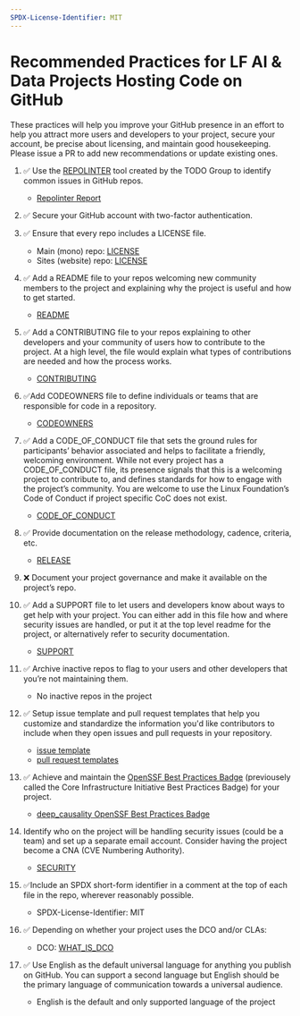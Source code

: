 ```yaml
---
SPDX-License-Identifier: MIT
---
```


# Recommended Practices for LF AI & Data Projects Hosting Code on GitHub

These practices will help you improve your GitHub presence in an effort to help you attract more users and developers to your project, secure your account, be precise about licensing, and maintain good housekeeping. Please issue a PR to add new recommendations or update existing ones.

1. ✅ Use the [REPOLINTER](https://github.com/todogroup/repolinter) tool created by the TODO Group to identify common issues in GitHub repos.
   * [Repolinter Report](LF_Repo_Lint.md)
   
2. ✅ Secure your GitHub account with two-factor authentication.

3. ✅ Ensure that every repo includes a LICENSE file.
   * Main (mono) repo: [LICENSE](https://github.com/deepcausality-rs/deep_causality/blob/main/LICENSE)
   * Sites (website) repo: [LICENSE](https://github.com/deepcausality-rs/sites/blob/main/LICENSE)
   
4. ✅ Add a README file to your repos welcoming new community members to the project and explaining why the project is useful and how to get started.
   * [README](https://github.com/deepcausality-rs/deep_causality/blob/main/README.md)

5. ✅ Add a CONTRIBUTING file to your repos explaining to other developers and your community of users how to contribute to the project. At a high level, the file would explain what types of contributions are needed and how the process works.
   * [CONTRIBUTING](https://github.com/deepcausality-rs/deep_causality/blob/main/CONTRIBUTING.md)

6. ✅Add CODEOWNERS file to define individuals or teams that are responsible for code in a repository.
   * [CODEOWNERS](https://github.com/deepcausality-rs/deep_causality/blob/main/CODEOWNERS)

7. ✅ Add a CODE_OF_CONDUCT file that sets the ground rules for participants’ behavior associated and helps to facilitate a friendly, welcoming environment. While not every project has a CODE_OF_CONDUCT file, its presence signals that this is a welcoming project to contribute to, and defines standards for how to engage with the project’s community. You are welcome to use the Linux Foundation’s Code of Conduct if project specific CoC does not exist.
   * [CODE_OF_CONDUCT](https://github.com/deepcausality-rs/deep_causality/blob/main/CODE_OF_CONDUCT.md)
   
8. ✅ Provide documentation on the release methodology, cadence, criteria, etc.
   * [RELEASE](https://github.com/deepcausality-rs/deep_causality/blob/main/RELEASE.md)
   
9. ❌️ Document your project governance and make it available on the project’s repo.

10. ✅ Add a SUPPORT file to let users and developers know about ways to get help with your project. You can either add in this file how and where security issues are handled, or put it at the top level readme for the project, or alternatively refer to security documentation.
    * [SUPPORT](https://github.com/deepcausality-rs/deep_causality/blob/main/SUPPORT.md)
    
11. ✅ Archive inactive repos to flag to your users and other developers that you’re not maintaining them.
    * No inactive repos in the project

12. ✅ Setup issue template and pull request templates that help you customize and standardize the information you'd like contributors to include when they open issues and pull requests in your repository.
    * [issue template](https://github.com/deepcausality-rs/deep_causality/tree/main/.github/ISSUE_TEMPLATE)
    * [pull request templates](https://github.com/deepcausality-rs/deep_causality/blob/main/.github/PULL_REQUEST_TEMPLATE.md)
    
13. ✅ Achieve and maintain the [OpenSSF Best Practices Badge](https://bestpractices.coreinfrastructure.org/en) (previousely called the Core Infrastructure Initiative Best Practices Badge) for your project.
    * [deep_causality OpenSSF Best Practices Badge](https://bestpractices.coreinfrastructure.org/en/projects/7568)
    
14. Identify who on the project will be handling security issues (could be a team) and set up a separate email account.  Consider having the project become a CNA (CVE Numbering Authority).
    * [SECURITY](https://github.com/deepcausality-rs/deep_causality/blob/main/SECURITY.md)
    
15. ✅Include an SPDX short-form identifier in a comment at the top of each file in the repo, wherever reasonably possible.
    * SPDX-License-Identifier: MIT

16. ✅ Depending on whether your project uses the DCO and/or CLAs:
    * DCO: [WHAT_IS_DCO](https://github.com/deepcausality-rs/deep_causality/blob/main/WHAT_IS_DCO.md)

17. ✅ Use English as the default universal language for anything you publish on GitHub. You can support a second language but English should be the primary language of communication towards a universal audience.
    * English is the default and only supported language of the project